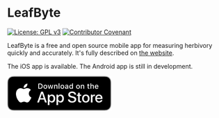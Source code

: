 # LeafByte

[![License: GPL v3](https://img.shields.io/badge/License-GPLv3-blue.svg)](LICENSE)
[![Contributor Covenant](https://img.shields.io/badge/Contributor%20Covenant-v2.0%20adopted-ff69b4.svg)](CODE_OF_CONDUCT.md)

LeafByte is a free and open source mobile app for measuring herbivory quickly and accurately. It's fully described on [the website](https://zoegp.science/leafbyte).

The iOS app is available. The Android app is still in development.

[![Available on the App Store](https://raw.githubusercontent.com/Zoegp/zoegp.github.io/master/images/App%20Store%20Badge.svg?sanitize=true)](https://itunes.apple.com/us/app/leafbyte/id1362985339?mt=8)
